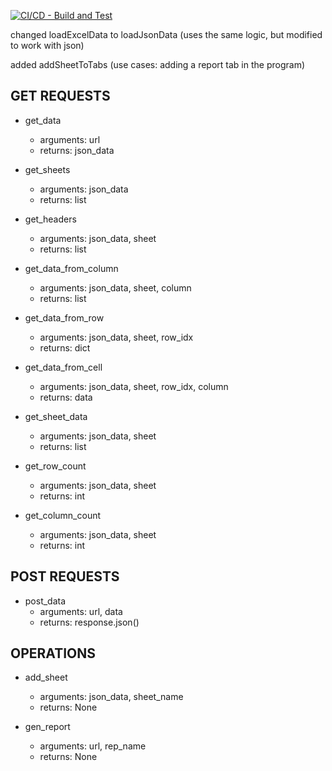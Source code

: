 [![CI/CD - Build and Test](https://github.com/Rayrsn/excel-desktop/actions/workflows/ci-cd.yml/badge.svg?event=push)](https://github.com/Rayrsn/excel-desktop/actions/workflows/ci-cd.yml)

changed loadExcelData to loadJsonData (uses the same logic, but modified to work with json)

added addSheetToTabs (use cases: adding a report tab in the program)


## GET REQUESTS

- get_data
  - arguments: url
  - returns: json_data

- get_sheets
    - arguments: json_data
    - returns: list

- get_headers
    - arguments: json_data, sheet
    - returns: list

- get_data_from_column
    - arguments: json_data, sheet, column
    - returns: list

- get_data_from_row
    - arguments: json_data, sheet, row_idx
    - returns: dict

- get_data_from_cell
    - arguments: json_data, sheet, row_idx, column
    - returns: data

- get_sheet_data
    - arguments: json_data, sheet
    - returns: list

- get_row_count
    - arguments: json_data, sheet
    - returns: int

- get_column_count
    - arguments: json_data, sheet
    - returns: int

## POST REQUESTS

- post_data
    - arguments: url, data
    - returns: response.json()

## OPERATIONS

- add_sheet
    - arguments: json_data, sheet_name
    - returns: None

- gen_report
    - arguments: url, rep_name
    - returns: None
